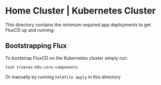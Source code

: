 # Home Cluster | Kubernetes Cluster

This directory contains the minimum required app deployments to get FluxCD up and running:

## Bootstrapping Flux

To bootstrap FluxCD on the Kubernetes cluster simply run:

```bash
task truenas:k8s:core-components
```

Or manually by running `helmfile apply` in this directory
